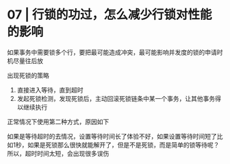 # 07 | 行锁的功过，怎么减少行锁对性能的影响

如果事务中需要锁多个行，要把最可能造成冲突，最可能影响并发度的锁的申请时机尽量往后放



出现死锁的策略

1. 直接进入等待，直到超时
2. 发起死锁检测，发现死锁后，主动回滚死锁链条中某一个事务，让其他事务得以继续执行

正常情况下使用第二种方式，原因如下

如果是等待超时的去情况，设置等待时间长了体验不好，如果设置等待时间短了比如1秒，如果是死锁那么很快就能解开了，但是不是死锁，而是简单的锁等待呢？所以，超时时间太短，会出现很多误伤




































